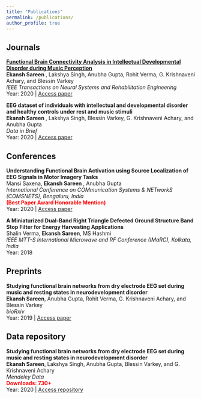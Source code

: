```yaml
---
title: "Publications"
permalink: /publications/
author_profile: true
---
```


Journals
---
<b>[Functional Brain Connectivity Analysis in Intellectual Developmental Disorder during Music Perception](https://ekanshsareen.github.io/publications/ieee_tnsre.md)</b> <br> 
<b> Ekansh Sareen </b>, Lakshya Singh, Anubha Gupta, Rohit Verma, G. Krishnaveni Achary, and Blessin Varkey <br>
<i>IEEE Transactions on Neural Systems and Rehabilitation Engineering</i> <br>
Year: 2020 | [Access paper](https://doi.org/10.1109/TNSRE.2020.3024937)

<b>EEG dataset of individuals with intellectual and developmental disorder and healthy controls under rest and music stimuli</b> <br> 
<b> Ekansh Sareen </b>, Lakshya Singh, Blessin Varkey, G. Krishnaveni Achary, and Anubha Gupta <br>
<i>Data in Brief</i> <br>
Year: 2020 | [Access paper](https://www.sciencedirect.com/science/article/pii/S2352340920303826)

Conferences
---
<b>Understanding Functional Brain Activation using Source Localization of EEG Signals in Motor Imagery Tasks</b> <br> 
Mansi Saxena, <b> Ekansh Sareen </b>, Anubha Gupta <br>
<i>International Conference on COMmunication Systems & NETworkS (COMSNETS), Bengaluru, India</i> <br>
<b><span style="color:red">(Best Paper Award Honorable Mention)</span></b><br>
Year: 2020 | [Access paper](https://ieeexplore.ieee.org/abstract/document/9027409)

<b>A Miniaturized Dual-Band Right Triangle Defected Ground Structure Band Stop Filter for Energy Harvesting Applications</b> <br> 
Shalin Verma, <b> Ekansh Sareen</b>, MS Hashmi <br>
<i>IEEE MTT-S International Microwave and RF Conference (IMaRC), Kolkata, India</i> <br>
Year: 2018 

Preprints
---
<b>Studying functional brain networks from dry electrode EEG set during music and resting states in neurodevelopment disorder</b> <br> 
<b> Ekansh Sareen</b>, Anubha Gupta, Rohit Verma, G. Krishnaveni Achary, and Blessin Varkey <br>
<i>bioRxiv</i> <br>
Year: 2019 | [Access paper](https://www.biorxiv.org/content/10.1101/759738v1.abstract)

Data repository
---
<b>Studying functional brain networks from dry electrode EEG set during music and resting states in neurodevelopment disorder</b> <br> 
<b> Ekansh Sareen</b>, Lakshya Singh, Anubha Gupta, Blessin Varkey, and G. Krishnaveni Achary<br>
<i>Mendeley Data</i> <br>
<b><span style="color:red">Downloads: 730+</span></b><br>
Year: 2020 | [Access repository](https://data.mendeley.com/datasets/fshy54ypyh/2)

